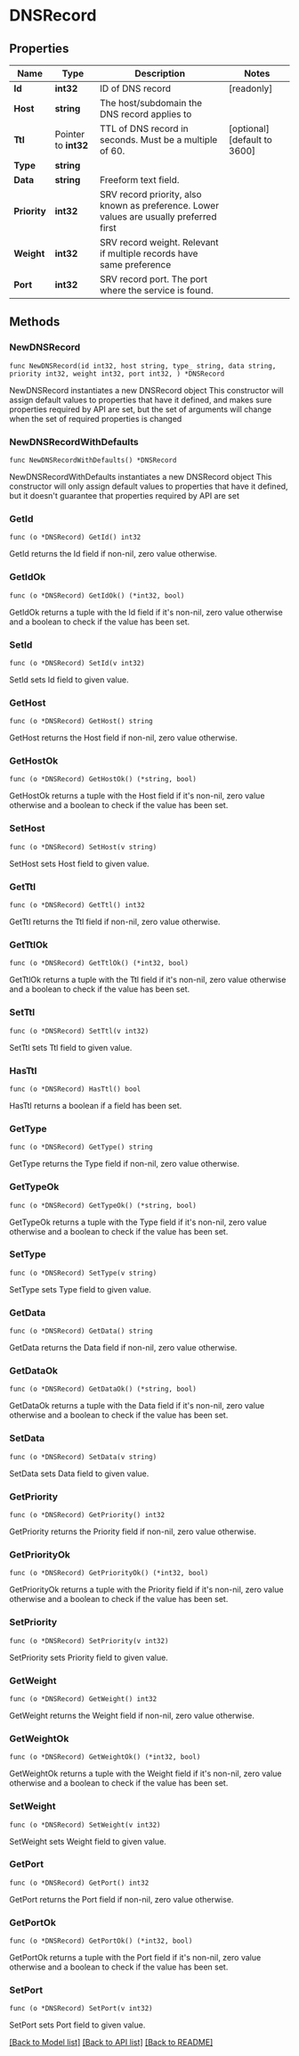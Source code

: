 # DNSRecord

## Properties

Name | Type | Description | Notes
------------ | ------------- | ------------- | -------------
**Id** | **int32** | ID of DNS record | [readonly] 
**Host** | **string** | The host/subdomain the DNS record applies to | 
**Ttl** | Pointer to **int32** | TTL of DNS record in seconds. Must be a multiple of 60. | [optional] [default to 3600]
**Type** | **string** |  | 
**Data** | **string** | Freeform text field. | 
**Priority** | **int32** | SRV record priority, also known as preference. Lower values are usually preferred first | 
**Weight** | **int32** | SRV record weight. Relevant if multiple records have same preference | 
**Port** | **int32** | SRV record port. The port where the service is found. | 

## Methods

### NewDNSRecord

`func NewDNSRecord(id int32, host string, type_ string, data string, priority int32, weight int32, port int32, ) *DNSRecord`

NewDNSRecord instantiates a new DNSRecord object
This constructor will assign default values to properties that have it defined,
and makes sure properties required by API are set, but the set of arguments
will change when the set of required properties is changed

### NewDNSRecordWithDefaults

`func NewDNSRecordWithDefaults() *DNSRecord`

NewDNSRecordWithDefaults instantiates a new DNSRecord object
This constructor will only assign default values to properties that have it defined,
but it doesn't guarantee that properties required by API are set

### GetId

`func (o *DNSRecord) GetId() int32`

GetId returns the Id field if non-nil, zero value otherwise.

### GetIdOk

`func (o *DNSRecord) GetIdOk() (*int32, bool)`

GetIdOk returns a tuple with the Id field if it's non-nil, zero value otherwise
and a boolean to check if the value has been set.

### SetId

`func (o *DNSRecord) SetId(v int32)`

SetId sets Id field to given value.


### GetHost

`func (o *DNSRecord) GetHost() string`

GetHost returns the Host field if non-nil, zero value otherwise.

### GetHostOk

`func (o *DNSRecord) GetHostOk() (*string, bool)`

GetHostOk returns a tuple with the Host field if it's non-nil, zero value otherwise
and a boolean to check if the value has been set.

### SetHost

`func (o *DNSRecord) SetHost(v string)`

SetHost sets Host field to given value.


### GetTtl

`func (o *DNSRecord) GetTtl() int32`

GetTtl returns the Ttl field if non-nil, zero value otherwise.

### GetTtlOk

`func (o *DNSRecord) GetTtlOk() (*int32, bool)`

GetTtlOk returns a tuple with the Ttl field if it's non-nil, zero value otherwise
and a boolean to check if the value has been set.

### SetTtl

`func (o *DNSRecord) SetTtl(v int32)`

SetTtl sets Ttl field to given value.

### HasTtl

`func (o *DNSRecord) HasTtl() bool`

HasTtl returns a boolean if a field has been set.

### GetType

`func (o *DNSRecord) GetType() string`

GetType returns the Type field if non-nil, zero value otherwise.

### GetTypeOk

`func (o *DNSRecord) GetTypeOk() (*string, bool)`

GetTypeOk returns a tuple with the Type field if it's non-nil, zero value otherwise
and a boolean to check if the value has been set.

### SetType

`func (o *DNSRecord) SetType(v string)`

SetType sets Type field to given value.


### GetData

`func (o *DNSRecord) GetData() string`

GetData returns the Data field if non-nil, zero value otherwise.

### GetDataOk

`func (o *DNSRecord) GetDataOk() (*string, bool)`

GetDataOk returns a tuple with the Data field if it's non-nil, zero value otherwise
and a boolean to check if the value has been set.

### SetData

`func (o *DNSRecord) SetData(v string)`

SetData sets Data field to given value.


### GetPriority

`func (o *DNSRecord) GetPriority() int32`

GetPriority returns the Priority field if non-nil, zero value otherwise.

### GetPriorityOk

`func (o *DNSRecord) GetPriorityOk() (*int32, bool)`

GetPriorityOk returns a tuple with the Priority field if it's non-nil, zero value otherwise
and a boolean to check if the value has been set.

### SetPriority

`func (o *DNSRecord) SetPriority(v int32)`

SetPriority sets Priority field to given value.


### GetWeight

`func (o *DNSRecord) GetWeight() int32`

GetWeight returns the Weight field if non-nil, zero value otherwise.

### GetWeightOk

`func (o *DNSRecord) GetWeightOk() (*int32, bool)`

GetWeightOk returns a tuple with the Weight field if it's non-nil, zero value otherwise
and a boolean to check if the value has been set.

### SetWeight

`func (o *DNSRecord) SetWeight(v int32)`

SetWeight sets Weight field to given value.


### GetPort

`func (o *DNSRecord) GetPort() int32`

GetPort returns the Port field if non-nil, zero value otherwise.

### GetPortOk

`func (o *DNSRecord) GetPortOk() (*int32, bool)`

GetPortOk returns a tuple with the Port field if it's non-nil, zero value otherwise
and a boolean to check if the value has been set.

### SetPort

`func (o *DNSRecord) SetPort(v int32)`

SetPort sets Port field to given value.



[[Back to Model list]](../README.md#documentation-for-models) [[Back to API list]](../README.md#documentation-for-api-endpoints) [[Back to README]](../README.md)


